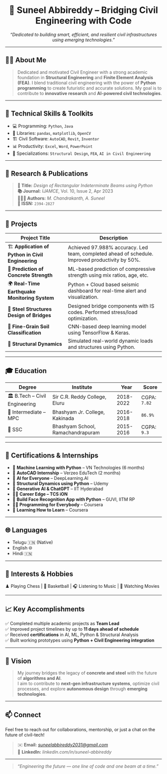 

<h1 align="center">🚀 Suneel Abbireddy – Bridging Civil Engineering with Code</h1>

<p align="center">
  <i>“Dedicated to building smart, efficient, and resilient civil infrastructures using emerging technologies.”</i>
</p>

---

## 👷‍♂️ About Me

> Dedicated and motivated Civil Engineer with a strong academic foundation in **Structural Engineering** and **Finite Element Analysis (FEA)**. I blend traditional civil engineering with the power of **Python programming** to create futuristic and accurate solutions. My goal is to contribute to **innovative research** and **AI-powered civil technologies**.

---

## 🧠 Technical Skills & Toolkits

- 💻 Programming: `Python`, `Java`
- 🧪 Libraries: `pandas`, `matplotlib`, `OpenCV`
- 🏗️ Civil Software: `AutoCAD`, `Revit`, `Inventor`
- 📊 Productivity: `Excel`, `Word`, `PowerPoint`
- 🔧 Specializations: `Structural Design`, `FEA`, `AI in Civil Engineering`

---

## 🔬 Research & Publications

> **📄 Title:** *Design of Rectangular Indeterminate Beams using Python*  
> **📚 Journal:** *IJAMCE*, Vol. 10, Issue 2, Apr 2023  
> **🧑‍🤝‍🧑 Authors:** *M. Chandrakanth, A. Suneel*  
> **🔗 ISSN:** `2394-2827`

---

## 📁 Projects

| Project Title | Description |
|---------------|-------------|
| 🏗️ **Application of Python in Civil Engineering** | Achieved 97.988% accuracy. Led team, completed ahead of schedule. Improved productivity by 50%. |
| 🧪 **Prediction of Concrete Strength** | ML-based prediction of compressive strength using mix ratios, age, etc. |
| 🌍 **Real-Time Earthquake Monitoring System** | Python + Cloud based seismic dashboard for real-time alert and visualization. |
| 🌉 **Steel Structures Design of Bridges** | Designed bridge components with IS codes. Performed stress/load optimization. |
| 🧬 **Fine-Grain Soil Classification** | CNN-based deep learning model using TensorFlow & Keras. |
| 🔄 **Structural Dynamics** | Simulated real-world dynamic loads and structures using Python. |

---

## 🎓 Education

| Degree | Institute | Year | Score |
|--------|-----------|------|-------|
| 🏛️ B.Tech – Civil Engineering | Sir C.R. Reddy College, Eluru | 2018-2022 | CGPA: `7.82` |
| 🏫 Intermediate – MPC | Bhashyam Jr. College, Kakinada | 2016-2018 | `86.9%` |
| 🏫 SSC | Bhashyam School, Ramachandrapuram | 2015-2016 | CGPA: `9.3` |

---

## 📜 Certifications & Internships

- 🤖 **Machine Learning with Python** – VN Technologies (6 months)
- 📐 **AutoCAD Internship** – Verzeo EduTech (2 months)
- 🧠 **AI for Everyone** – DeepLearning.AI
- 🧱 **Structural Dynamics using Python** – Udemy
- 🧠 **Generative AI & ChatGPT** – IIT Hyderabad
- 🧑‍🏫 **Career Edge – TCS iON**
- 🧬 **Build Face Recognition App with Python** – GUVI, IITM RP
- 🧑‍💻 **Programming for Everybody** – Coursera
- 🧠 **Learning How to Learn** – Coursera

---

## 🌐 Languages

- Telugu 🇮🇳 (Native)  
- English 🌐  
- Hindi 🇮🇳

---

## 🧩 Interests & Hobbies

♟️ Playing Chess | 🏀 Basketball | 🎧 Listening to Music | 🎥 Watching Movies

---

## 📈 Key Accomplishments

✅ Completed multiple academic projects as **Team Lead**  
✅ Improved project timelines by up to **11 days ahead of schedule**  
✅ Received **certifications** in AI, ML, Python & Structural Analysis  
✅ Built working prototypes using **Python + Civil Engineering integration**

---

## 🧬 Vision

> My journey bridges the legacy of **concrete and steel** with the future of **algorithms and AI**.  
> I aim to contribute to **next-gen infrastructure systems**, optimize civil processes, and explore **autonomous design** through **emerging technologies**.

---

## 📫 Connect

Feel free to reach out for collaborations, mentorship, or just a chat on the future of civil-tech!

> ✉️ **Email:** *suneelabbireddy2031@gmail.com*    
> 🔗 **LinkedIn:** *linkedin.com/in/suneel-abbireddy*

---

> _“Engineering the future — one line of code and one beam at a time.”_

